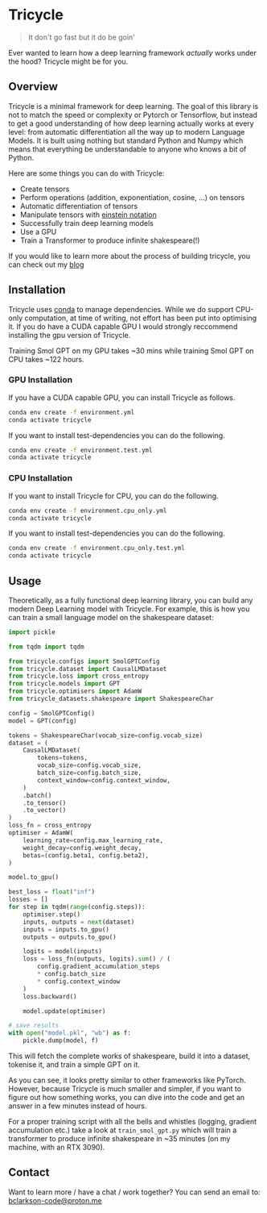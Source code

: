 # Tricycle
> It don't go fast but it do be goin'

Ever wanted to learn how a deep learning framework *actually* works under the hood? Tricycle might be for you.

## Overview
Tricycle is a minimal framework for deep learning. The goal of this library is
not to match the speed or complexity or Pytorch or Tensorflow, but instead to get a good understanding of how
deep learning actually works at every level: from automatic differentiation all the way up to modern Language Models. It is built using nothing but standard
Python and Numpy which means that everything be understandable to anyone who knows a bit of Python.

Here are some things you can do with Tricycle:
- Create tensors
- Perform operations (addition, exponentiation, cosine, ...) on tensors
- Automatic differentiation of tensors
- Manipulate tensors with [einstein notation](https://en.wikipedia.org/wiki/Einstein_notation)
- Successfully train deep learning models
- Use a GPU
- Train a Transformer to produce infinite shakespeare(!)

If you would like to learn more about the process of building tricycle, you can check out my [blog](http://bclarkson-code.com)

## Installation
Tricycle uses [conda](https://docs.conda.io/en/latest/) to manage dependencies. While we do support CPU-only computation, at time of writing, not effort has been put into optimising it. If you do have a CUDA capable GPU I would strongly reccommend installing the gpu version of Tricycle. 

Training Smol GPT on my GPU takes ~30 mins while training Smol GPT on CPU takes ~122 hours.

### GPU Installation
If you have a CUDA capable GPU, you can install Tricycle as follows.
```bash
conda env create -f environment.yml
conda activate tricycle
```
If you want to install test-dependencies you can do the following.

```bash
conda env create -f environment.test.yml
conda activate tricycle
```

### CPU Installation
If you want to install Tricycle for CPU, you can do the following.
```bash
conda env create -f environment.cpu_only.yml
conda activate tricycle
```

If you want to install test-dependencies you can do the following.
```bash
conda env create -f environment.cpu_only.test.yml
conda activate tricycle
```

## Usage
Theoretically, as a fully functional deep learning library, you can build any modern Deep Learning model with Tricycle. For example, this is how you can train a small language model on the shakespeare dataset:

```python
import pickle

from tqdm import tqdm

from tricycle.configs import SmolGPTConfig
from tricycle.dataset import CausalLMDataset
from tricycle.loss import cross_entropy
from tricycle.models import GPT
from tricycle.optimisers import AdamW
from tricycle_datasets.shakespeare import ShakespeareChar

config = SmolGPTConfig()
model = GPT(config)

tokens = ShakespeareChar(vocab_size=config.vocab_size)
dataset = (
    CausalLMDataset(
        tokens=tokens,
        vocab_size=config.vocab_size,
        batch_size=config.batch_size,
        context_window=config.context_window,
    )
    .batch()
    .to_tensor()
    .to_vector()
)
loss_fn = cross_entropy
optimiser = AdamW(
    learning_rate=config.max_learning_rate,
    weight_decay=config.weight_decay,
    betas=(config.beta1, config.beta2),
)

model.to_gpu()

best_loss = float("inf")
losses = []
for step in tqdm(range(config.steps)):
    optimiser.step()
    inputs, outputs = next(dataset)
    inputs = inputs.to_gpu()
    outputs = outputs.to_gpu()

    logits = model(inputs)
    loss = loss_fn(outputs, logits).sum() / (
        config.gradient_accumulation_steps
        * config.batch_size
        * config.context_window
    )
    loss.backward()

    model.update(optimiser)

# save results
with open("model.pkl", "wb") as f:
    pickle.dump(model, f)
```

This will fetch the complete works of shakespeare, build it into a dataset, tokenise it, and train a simple GPT on it.

As you can see, it looks pretty similar to other frameworks like PyTorch. However, because Tricycle is much smaller and simpler, if you want to figure out how something works, you can dive into the code and get an answer in a few minutes instead of hours.

For a proper training script with all the bells and whistles (logging, gradient accumulation etc.) take a look at `train_smol_gpt.py` which will train a transformer to produce infinite shakespeare in ~35 minutes (on my machine, with an RTX 3090).


## Contact
Want to learn more / have a chat / work together?
You can send an email to: [bclarkson-code@proton.me](mailto:bclarkson-code@proton.me)
